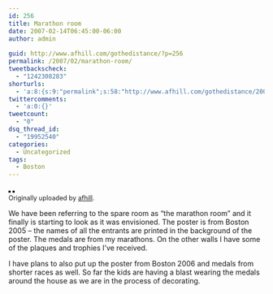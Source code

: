 ```yaml
---
id: 256
title: Marathon room
date: 2007-02-14T06:45:00-06:00
author: admin
  
guid: http://www.afhill.com/gothedistance/?p=256
permalink: /2007/02/marathon-room/
tweetbackscheck:
  - "1242308283"
shorturls:
  - 'a:8:{s:9:"permalink";s:58:"http://www.afhill.com/gothedistance/2007/02/marathon-room/";s:7:"tinyurl";s:25:"http://tinyurl.com/awg4wq";s:4:"isgd";s:17:"http://is.gd/h9Gs";s:5:"bitly";s:18:"http://bit.ly/OABG";s:5:"snipr";s:22:"http://snipr.com/aoyle";s:5:"snurl";s:22:"http://snurl.com/aoyle";s:7:"snipurl";s:24:"http://snipurl.com/aoyle";s:4:"trim";s:17:"http://tr.im/cjce";}'
twittercomments:
  - 'a:0:{}'
tweetcount:
  - "0"
dsq_thread_id:
  - "19952540"
categories:
  - Uncategorized
tags:
  - Boston
---
```

<div >
  <a href="http://www.flickr.com/photos/afhill/390111452/" title="photo sharing"><img src="http://farm1.static.flickr.com/168/390111452_beb060a5ee_m.jpg" alt="" style="border: solid 2px #000000;" /></a>&nbsp;<a href="http://www.flickr.com/photos/afhill/390111470/" title="photo sharing"><img src="http://farm1.static.flickr.com/129/390111470_226c411743_m.jpg" alt="" style="border: solid 2px #000000;" /></a> <br /> <span style="font-size: 0.9em; margin-top: 0px;">Originally uploaded by <a href="http://www.flickr.com/people/afhill/">afhill</a>. </span>
</div>

We have been referring to the spare room as &#8220;the marathon room&#8221; and it finally is starting to look as it was envisioned. The poster is from Boston 2005 &#8211; the names of all the entrants are printed in the background of the poster. The medals are from my marathons. On the other walls I have some of the plaques and trophies I&#8217;ve received. 

I have plans to also put up the poster from Boston 2006 and medals from shorter races as well. So far the kids are having a blast wearing the medals around the house as we are in the process of decorating. 

<br clear="all" />